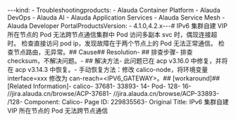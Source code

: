 ---kind:   - Troubleshootingproducts:    - Alauda Container Platform   - Alauda DevOps   - Alauda AI   - Alauda Application Services   - Alauda Service Mesh   - Alauda Developer PortalProductsVersion:   - 4.1.0,4.2.x---<!-- A type of document that involves encountering a fault, diag...it, performing root cause analysis, and providing solutions. --># IPv6 集群自建 VIP 所在节点的 Pod 无法跨节点通信集群中 Pod 访问多副本 svc 时，偶现连接超时。 检查直接访问 pod ip，发现故障在于两个节点上的 Pod 无法正常通信。 检查节点路由，无异常。## Cause## Resolution- ## 排查步骤- 排查 checksum，不解决问题。- ## 解决方法- 此问题已在 acp v3.16.0 中修复，并将在 acp v3.14.3 中恢复。- 手动恢复方法：修改 calico-node，将环境变量 interface=xxx 修改为 can-reach=<IPV6\_GATEWAY>。## [workaround]## [Related Information]- calico- 37681- 33893- 14- Pod- 128- 16- //jira.alauda.cn/browse/ACP-37681- //jira.alauda.cn/browse/ACP-33893- /128- Component: Calico- Page ID: 229835563- Original Title: IPv6 集群自建 VIP 所在节点的 Pod 无法跨节点通信